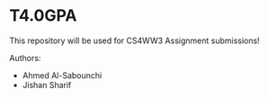 # T4.0GPA
This repository will be used for CS4WW3 Assignment submissions!

Authors: 
- Ahmed Al-Sabounchi
- Jishan Sharif
